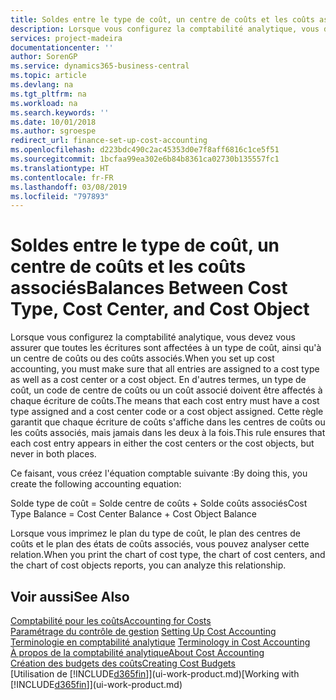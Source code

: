 ```yaml
---
title: Soldes entre le type de coût, un centre de coûts et les coûts associés | Microsoft Docs
description: Lorsque vous configurez la comptabilité analytique, vous devez vous assurer que toutes les écritures sont affectées à un type de coût, ainsi qu'à un centre de coûts ou des coûts associés. En d'autres termes, un type de coût, un code de centre de coûts ou un coût associé doivent être affectés à chaque écriture de coûts. Cette règle garantit que chaque écriture de coûts s'affiche dans les centres de coûts ou les coûts associés, mais jamais dans les deux à la fois.
services: project-madeira
documentationcenter: ''
author: SorenGP
ms.service: dynamics365-business-central
ms.topic: article
ms.devlang: na
ms.tgt_pltfrm: na
ms.workload: na
ms.search.keywords: ''
ms.date: 10/01/2018
ms.author: sgroespe
redirect_url: finance-set-up-cost-accounting
ms.openlocfilehash: d223bdc490c2ac45353d0e7f8aff6816c1ce5f51
ms.sourcegitcommit: 1bcfaa99ea302e6b84b8361ca02730b135557fc1
ms.translationtype: HT
ms.contentlocale: fr-FR
ms.lasthandoff: 03/08/2019
ms.locfileid: "797893"
---
```

# <a name="balances-between-cost-type-cost-center-and-cost-object"></a><span data-ttu-id="56cd8-105">Soldes entre le type de coût, un centre de coûts et les coûts associés</span><span class="sxs-lookup"><span data-stu-id="56cd8-105">Balances Between Cost Type, Cost Center, and Cost Object</span></span>
<span data-ttu-id="56cd8-106">Lorsque vous configurez la comptabilité analytique, vous devez vous assurer que toutes les écritures sont affectées à un type de coût, ainsi qu'à un centre de coûts ou des coûts associés.</span><span class="sxs-lookup"><span data-stu-id="56cd8-106">When you set up cost accounting, you must make sure that all entries are assigned to a cost type as well as a cost center or a cost object.</span></span> <span data-ttu-id="56cd8-107">En d'autres termes, un type de coût, un code de centre de coûts ou un coût associé doivent être affectés à chaque écriture de coûts.</span><span class="sxs-lookup"><span data-stu-id="56cd8-107">The means that each cost entry must have a cost type assigned and a cost center code or a cost object assigned.</span></span> <span data-ttu-id="56cd8-108">Cette règle garantit que chaque écriture de coûts s'affiche dans les centres de coûts ou les coûts associés, mais jamais dans les deux à la fois.</span><span class="sxs-lookup"><span data-stu-id="56cd8-108">This rule ensures that each cost entry appears in either the cost centers or the cost objects, but never in both places.</span></span>  

 <span data-ttu-id="56cd8-109">Ce faisant, vous créez l'équation comptable suivante :</span><span class="sxs-lookup"><span data-stu-id="56cd8-109">By doing this, you create the following accounting equation:</span></span>  

 <span data-ttu-id="56cd8-110">Solde type de coût = Solde centre de coûts + Solde coûts associés</span><span class="sxs-lookup"><span data-stu-id="56cd8-110">Cost Type Balance = Cost Center Balance + Cost Object Balance</span></span>  

 <span data-ttu-id="56cd8-111">Lorsque vous imprimez le plan du type de coût, le plan des centres de coûts et le plan des états de coûts associés, vous pouvez analyser cette relation.</span><span class="sxs-lookup"><span data-stu-id="56cd8-111">When you print the chart of cost type, the chart of cost centers, and the chart of cost objects reports, you can analyze this relationship.</span></span>  

## <a name="see-also"></a><span data-ttu-id="56cd8-112">Voir aussi</span><span class="sxs-lookup"><span data-stu-id="56cd8-112">See Also</span></span>  
[<span data-ttu-id="56cd8-113">Comptabilité pour les coûts</span><span class="sxs-lookup"><span data-stu-id="56cd8-113">Accounting for Costs</span></span>](finance-manage-cost-accounting.md)  
 <span data-ttu-id="56cd8-114">[Paramétrage du contrôle de gestion](finance-set-up-cost-accounting.md) </span><span class="sxs-lookup"><span data-stu-id="56cd8-114">[Setting Up Cost Accounting](finance-set-up-cost-accounting.md) </span></span>  
 <span data-ttu-id="56cd8-115">[Terminologie en comptabilité analytique](finance-terminology-in-cost-accounting.md) </span><span class="sxs-lookup"><span data-stu-id="56cd8-115">[Terminology in Cost Accounting](finance-terminology-in-cost-accounting.md) </span></span>  
 [<span data-ttu-id="56cd8-116">À propos de la comptabilité analytique</span><span class="sxs-lookup"><span data-stu-id="56cd8-116">About Cost Accounting</span></span>](finance-about-cost-accounting.md)  
 [<span data-ttu-id="56cd8-117">Création des budgets des coûts</span><span class="sxs-lookup"><span data-stu-id="56cd8-117">Creating Cost Budgets</span></span>](finance-create-cost-budgets.md)  
 <span data-ttu-id="56cd8-118">[Utilisation de [!INCLUDE[d365fin](includes/d365fin_md.md)]](ui-work-product.md)</span><span class="sxs-lookup"><span data-stu-id="56cd8-118">[Working with [!INCLUDE[d365fin](includes/d365fin_md.md)]](ui-work-product.md)</span></span>

